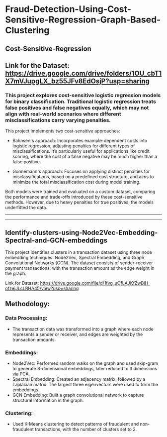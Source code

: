 # Fraud-Detection-Using-Cost-Sensitive-Regression-Graph-Based-Clustering

## Cost-Sensitive-Regression

## Link for the Dataset: https://drive.google.com/drive/folders/1OU_cbT1X7mVJupgLX_bz55JFv8EdOsjP?usp=sharing

### This project explores cost-sensitive logistic regression models for binary classification. Traditional logistic regression treats false positives and false negatives equally, which may not align with real-world scenarios where different misclassifications carry varying penalties. 

This project implements two cost-sensitive approaches:

* Bahnsen's approach: Incorporates example-dependent costs into logistic regression, adjusting penalties for different types of misclassifications. It’s particularly useful for applications like credit scoring, where the cost of a false negative may be much higher than a false positive.

* Gunnemann's approach: Focuses on applying distinct penalties for misclassifications, based on a predefined cost structure, and aims to minimize the total misclassification cost during model training.

Both models were trained and evaluated on a custom dataset, comparing the performance and trade-offs introduced by these cost-sensitive methods. However, due to heavy penalties for true positives, the models underfitted the data.

----------------------------------------------------------------------------------------------------------------------------------------------------------------------------
----------------------------------------------------------------------------------------------------------------------------------------------------------------------------

## Identify-clusters-using-Node2Vec-Embedding-Spectral-and-GCN-embeddings
This project identifies clusters in a transaction dataset using three node embedding techniques: Node2Vec, Spectral Embedding, and Graph Convolutional Networks (GCN). The dataset consists of sender-receiver payment transactions, with the transaction amount as the edge weight in the graph.

Link for Dataset: https://drive.google.com/file/d/1fvg_uOfLAJKfZwBiH-ofzejJLcLRHA45/view?usp=sharing

## Methodology:
### Data Processing:
* The transaction data was transformed into a graph where each node represents a sender or receiver, and edges are weighted by the transaction amounts.

### Embeddings:
* Node2Vec: Performed random walks on the graph and used skip-gram to generate 8-dimensional embeddings, later reduced to 3 dimensions via PCA.
* Spectral Embedding: Created an adjacency matrix, followed by a Laplacian matrix. The largest three eigenvectors were used to form the embeddings.
* GCN Embedding: Built a graph convolutional network to capture structural information in the graph.

### Clustering:
* Used K-Means clustering to detect patterns of fraudulent and non-fraudulent transactions, with the number of clusters set to 2.
